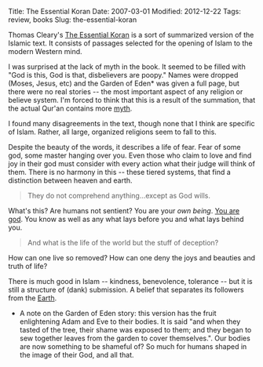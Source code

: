 Title: The Essential Koran
Date: 2007-03-01
Modified: 2012-12-22
Tags: review, books
Slug: the-essential-koran

Thomas Cleary's <a href="http://www.amazon.com/Essential-Koran-Heart-Islam/dp/0062501984/sr=8-2/qid=1172788852/ref=pd_bbs_2/103-6502999-2315831?ie=UTF8&s=books" >The Essential Koran</a> is a sort of summarized version of the Islamic text. It consists of passages selected for the opening of Islam to the modern Western mind.

I was surprised at the lack of myth in the book. It seemed to be filled with "God is this, God is that, disbelievers are poopy." Names were dropped (Moses, Jesus, etc) and the Garden of Eden* was given a full page, but there were no real stories -- the most important aspect of any religion or believe system. I'm forced to think that this is a result of the summation, that the actual Qur'an contains more <a href="http://en.wikipedia.org/wiki/Joseph_Campbell" >myth</a>.

I found many disagreements in the text, though none that I think are specific of Islam. Rather, all large, organized religions seem to fall to this.

Despite the beauty of the words, it describes a life of fear. Fear of some god, some master hanging over you. Even those who claim to love and find joy in their god must consider with every action what their judge will think of them. There is no harmony in this -- these tiered systems, that find a distinction between heaven and earth.
<blockquote>They do not comprehend anything...except as God wills.</blockquote>
What's this? Are humans not sentient? You are your <em>own being</em>. <a href="http://www.tryad.org/discography.php?subaction=showfull&id=1161795470&archive=&start_from=&ucat=7&" >You are god</a>. You know as well as any what lays before you and what lays behind you.

<blockquote>And what is the life of the world but the stuff of deception?</blockquote>
How can one live so removed? How can one deny the joys and beauties and truth of life?

There is much good in Islam -- kindness, benevolence, tolerance -- but it is still a structure of (<span class="removed_link">dank</span>) submission. A belief that separates its followers from the <a href="http://www.pig-monkey.com/2006/08/06/the-spell-of-the-sensuous/">Earth</a>.

* A note on the Garden of Eden story: this version has the fruit enlightening Adam and Eve to their bodies. It is said "and when they tasted of the tree, their shame was exposed to them; and they began to sew together leaves from the garden to cover themselves.". Our bodies are now something to be shameful of? So much for humans shaped in the image of their God, and all that.
